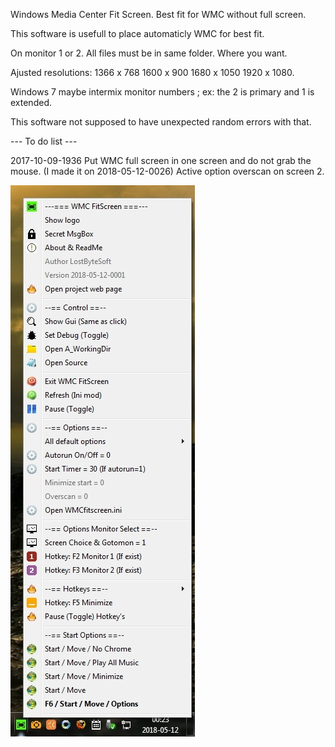 Windows Media Center Fit Screen. Best fit for WMC without full screen.

This software is usefull to place automaticly WMC for best fit.

On monitor 1 or 2. All files must be in same folder. Where you want.

Ajusted resolutions: 1366 x 768 1600 x 900  1680 x 1050  1920 x 1080.

Windows 7 maybe intermix monitor numbers ; ex: the 2 is primary and 1 is extended.

This software not supposed to have unexpected random errors with that.

--- To do list ---
 
2017-10-09-1936 Put WMC full screen in one screen and do not grab the mouse. (I made it on 2018-05-12-0026) Active option overscan on screen 2.

![Screenshot](Picture_1.jpg)
